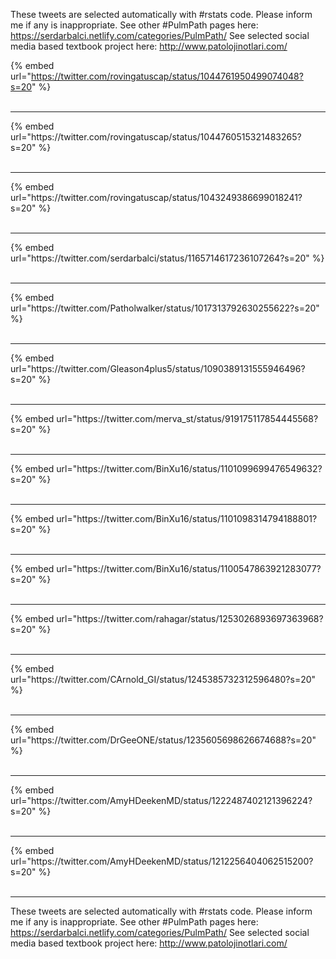 

These tweets are selected automatically with #rstats code. Please inform me if any is inappropriate.
See other #PulmPath pages here: https://serdarbalci.netlify.com/categories/PulmPath/ 
See selected social media based textbook project here: http://www.patolojinotlari.com/

{% embed url="https://twitter.com/rovingatuscap/status/1044761950499074048?s=20" %}<br>
<br>
<hr>
{% embed url="https://twitter.com/rovingatuscap/status/1044760515321483265?s=20" %}<br>
<br>
<hr>
{% embed url="https://twitter.com/rovingatuscap/status/1043249386699018241?s=20" %}<br>
<br>
<hr>
{% embed url="https://twitter.com/serdarbalci/status/1165714617236107264?s=20" %}<br>
<br>
<hr>
{% embed url="https://twitter.com/Patholwalker/status/1017313792630255622?s=20" %}<br>
<br>
<hr>
{% embed url="https://twitter.com/Gleason4plus5/status/1090389131555946496?s=20" %}<br>
<br>
<hr>
{% embed url="https://twitter.com/merva_st/status/919175117854445568?s=20" %}<br>
<br>
<hr>
{% embed url="https://twitter.com/BinXu16/status/1101099699476549632?s=20" %}<br>
<br>
<hr>
{% embed url="https://twitter.com/BinXu16/status/1101098314794188801?s=20" %}<br>
<br>
<hr>
{% embed url="https://twitter.com/BinXu16/status/1100547863921283077?s=20" %}<br>
<br>
<hr>
{% embed url="https://twitter.com/rahagar/status/1253026893697363968?s=20" %}<br>
<br>
<hr>
{% embed url="https://twitter.com/CArnold_GI/status/1245385732312596480?s=20" %}<br>
<br>
<hr>
{% embed url="https://twitter.com/DrGeeONE/status/1235605698626674688?s=20" %}<br>
<br>
<hr>
{% embed url="https://twitter.com/AmyHDeekenMD/status/1222487402121396224?s=20" %}<br>
<br>
<hr>
{% embed url="https://twitter.com/AmyHDeekenMD/status/1212256404062515200?s=20" %}<br>
<br>
<hr>


These tweets are selected automatically with #rstats code. Please inform me if any is inappropriate.
See other #PulmPath pages here: https://serdarbalci.netlify.com/categories/PulmPath/ 
See selected social media based textbook project here: http://www.patolojinotlari.com/
